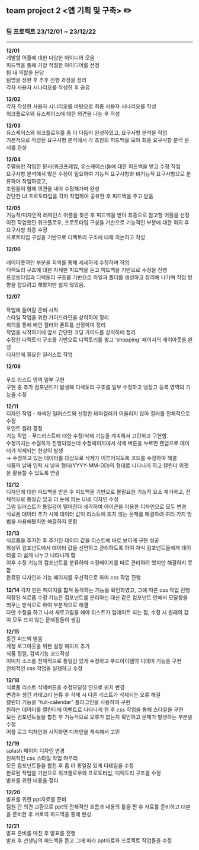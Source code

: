 ## team project 2 <앱 기획 및 구축> ✏️

### __팀 프로젝트 23/12/01 ~ 23/12/22__
* * *

__12/01__</br>
개발할 어플에 대한 다양한 아이디어 모음</br>
피드백을 통해 가장 적절한 아이디어를 선정</br>
팀 내 역할을 분담</br>
팀명을 정한 후 추후 진행 과정을 정리</br>
각자 사용자 시나리오를 작성한 후 공유</br>

__12/02__</br>
각자 작성한 사용자 시나리오를 바탕으로 최종 사용자 시나리오를 작성</br>
워크플로우와 유스케이스에 대한 의견을 나눈 후 작성</br>

__12/03__ </br>
유스케이스와 워크플로우를 좀 더 다듬어 완성하였고, 요구사항 분석을 작업</br>
기본적으로 작성된 요구사항 분석에서 각 조원의 피드백을 모아 최종 요구사항 분석 문서를 완성</br>

__12/04__</br>
주말동안 작업한 문서(워크프레임, 유스케이스)들에 대한 피드백을 받고 수정 작업</br>
요구사항 분석에서 많은 수정이 필요하여 기능적 요구사항과 비기능적 요구사항으로 분류하여 작업하였고,</br>
조원들이 함께 의견을 내어 수정해가며 완성</br>
간단한 UI 프로토타입을 각자 작업하여 공유한 후 피드백을 주고 받음</br>

__12/05__</br> 
기능적/디자인적 레퍼런스 어플을 찾은 후 피드백을 받아 최종으로 참고할 어플을 선정</br>
이전 작업했던 워크플로우, 프로토타입 구성을 기반으로 기능적인 부분에 대한 회의 후 요구사항 최종 수정</br>
프로토타입 구성을 기반으로 디렉토리 구조에 대해 의논하고 작성</br>

__12/06__</br>   
레이아웃적인 부분을 회의를 통해 세세하게 수정하며 작업</br>
디렉토리 구조에 대한 자세한 피드백을 듣고 피드백을 기반으로 수정을 진행</br>
프로토타입과 디렉토리 구조를 기반으로 파일과 폴더를 생성하고 정리해 나가며 작업 방향을 잡으려고 해봤지만 쉽지 않았음.</br>

__12/07__</br>  
작업에 들어갈 준비 시작</br>
스타일 작업을 위한 가이드라인을 상의하여 정리</br>
회의를 통해 메인 컬러와 폰트를 선정하여 정리</br>
작업을 시작하기에 앞서 간단한 코딩 가이드를 상의하에 정리</br>
수정한 디렉토리 구조를 기반으로 디렉토리를 쌓고 ‘shopping’ 페이지의 레이아웃을 완성</br>
디자인에 필요한 일러스트 작업

__12/08__</br>  
푸드 리스트 영역 일부 구현</br>
구현 중 추가 컴포넌트가 발생해 디렉토리 구조를 일부 수정하고 냉장고 등록 영역의 기능을 수정</br>

__12/11__</br>
디자인 작업 - 채색된 일러스트와 선정한 테마컬러가 어울리지 않아 컬러를 전체적으로 수정</br> 
포인트 컬러 결정</br>
기능 작업 - 푸드리스트에 대한 수정/삭제 기능을 계속해서 고민하고 구현함.</br>
수정까지는 수월하게 진행되었는데 수정페이지에서 삭제 버튼을 누르면 랜덤으로 데이터가 삭제되는 현상이 발생</br>
→ 수정하고 있는 데이터를 대상으로 삭제가 이루어지도록 코드를 수정하여 해결</br>
식품의 날짜 입력 시 날짜 형태(YYYY-MM-DD)의 형태로 나타나게 하고 캘린더 위젯을 활용할 수 있도록 연결</br>

__12/12__ </br> 
디자인에 대한 피드백을 받은 후 피드백을 기반으로 불필요한 기능적 요소 제거하고, 전체적으로 통일감 있고 더 눈에 띄는 UI로 디자인 수정</br>
그림 일러스트가 통일감이 떨어진다 생각하여 아이콘을 이용한 디자인으로 모두 변경</br>
식료품 데이터 추가 시에 데이터 값이 리스트에 뜨지 않는 문제를 해결하려 여러 가지 방법을 사용해봤지만 해결하지 못함</br>

__12/13__ </br>
식료품을 추가한 후 추가된 데이터 값을 리스트에 바로 보이게 구현 성공</br>
최상위 컴포넌트에서 데이터 값을 선언하고 관리하도록 하여 자식 컴포넌트들에게 데이터를 더 쉽게 나누고 나타나게 함</br>
이후 수정 기능의 컴포넌트를 분류하여 수정페이지를 따로 관리하려 했지만 해결하지 못함</br>
완료된 디자인과 기능 페이지를 우선적으로 하여 css 작업 진행</br>

__12/14__ 
각자 만든 페이지를 합쳐 동작하는 기능을 확인하였고, 그에 따른 css 작업 진행</br>
저장된 식료품 수정 기능은 컴포넌트를 분리하는 대신 같은 컴포넌트 안에서 모달창을 띄우는 방식으로 하여 부분적으로 해결</br>
다만 수정을 하고 나서 새로고침을 해야 리스트가 업데이트 되는 점, 수정 시 원래의 값이 모두 뜨지 않는 문제점들이 생김</br>

__12/15__  
중간 피드백 받음</br>
계정 로그아웃을 위한 설정 페이지 추가</br>
식품 정렬, 검색기능 코드작성 </br>
이미지 소스를 전체적으로 통일감 있게 수정하고 푸드아이템의 디데이 기능을 구현</br>
전체적인 css 작업을 실행하고 수정</br>

__12/18__</br>
식료품 리스트 삭제버튼을 수정모달창 안으로 위치 변경</br>
변경후 생긴 카테고리 분류 후 삭제 시 다른 리스트가 삭제되는 오류 해결</br>
캘린더 기능을 “full-calendar” 플러그인을 사용하여 구현</br>
원하는 데이터를 캘린더에 이벤트로 나타나게 한 후 css 작업을 통해 스타일을 구현</br>
모든 컴포넌트들을 합친 후 기능적으로 오류가 없는지 확인하고 문제가 발생하는 부분을 수정</br>
어플 로고 디자인과 시작화면 디자인을 계속해서 고민</br>

__12/19__</br>
splash 페이지 디자인 변경</br>
전체적인 css 스타일 작업 마무리</br>
모든 컴포넌트들을 합친 후 좀 더 통일감 있게 디테일을 수정</br>
완료된 작업을 기반으로 워크플로우와 프로토타입, 디렉토리 구조를 수정</br>
발표를 위한 내용을 정리

__12/20__</br> 
발표를 위한 ppt자료를 준비</br>
팀원 간 의견 교환으로 ppt의 전체적인 흐름과 내용의 틀을 짠 후 자료를 준비하고 대본을 준비한 후 서로의 피드백을 통해 완성</br>

__12/21__</br>
발표 준비를 마친 후 발표를 진행</br>
발표 후 선생님의 피드백을 듣고 그에 따라 ppt자료와 프로젝트 작업들을 수정</br>
